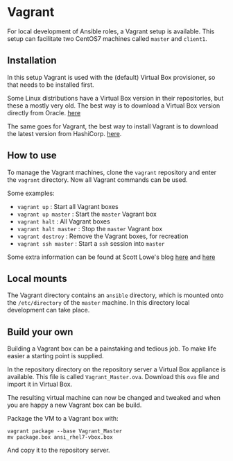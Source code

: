 # Vagrant

For local development of Ansible roles, a Vagrant setup is available.
This setup can facilitate two CentOS7 machines called `master` and
`client1`.

## Installation

In this setup Vagrant is used with the (default) Virtual Box
provisioner, so that needs to be installed first.

Some Linux distributions have a Virtual Box version in their
repositories, but these a mostly very old. The best way is to download
a Virtual Box version directly from Oracle.
[here](https://www.virtualbox.org/wiki/Linux_Downloads)

The same goes for Vagrant, the best way to install Vagrant is to
download the latest version from HashiCorp.
[here](https://www.vagrantup.com/downloads.html).

## How to use

To manage the Vagrant machines, clone the `vagrant` repository and enter
the `vagrant` directory. Now all Vagrant commands can be used.

Some examples:

- `vagrant up` : Start all Vagrant boxes
- `vagrant up master` : Start the `master` Vagrant box
- `vagrant halt` : All Vagrant boxes
- `vagrant halt master` : Stop the `master` Vagrant box
- `vagrant destroy` : Remove the Vagrant boxes, for recreation
- `vagrant ssh master` : Start a `ssh` session into `master`

Some extra information can be found at Scott Lowe's blog
[here](https://blog.scottlowe.org/2014/09/12/a-quick-introduction-to-vagrant/)
and
[here](https://blog.scottlowe.org/2017/12/06/using-vagrant-with-libvirt-on-fedora/)

## Local mounts

The Vagrant directory contains an `ansible` directory, which is mounted
onto the `/etc/directory` of the `master` machine. In this directory
local development can take place.

## Build your own

Building a Vagrant box can be a painstaking and tedious job. To make
life easier a starting point is supplied.

In the repository directory on the repository server a Virtual Box
appliance is available. This file is called `Vagrant_Master.ova`.
Download this `ova` file and import it in Virtual Box.

The resulting virtual machine can now be changed and tweaked and when
you are happy a new Vagrant box can be build.

Package the VM to a Vagrant box with:

```
vagrant package --base Vagrant_Master
mv package.box ansi_rhel7-vbox.box
```

And copy it to the repository server.
